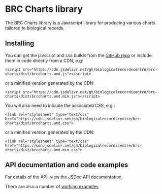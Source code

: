 # BRC Charts library
The BRC Charts library is a Javascript library for producing various charts tailored to biological records.

## Installing
You can get the javscript and css builds from 
the [GitHub repo](https://github.com/BiologicalRecordsCentre/brc-charts/tree/master/dist)
or include them in code directly from a CDN, e.g:
```
<script src="https://cdn.jsdelivr.net/gh/biologicalrecordscentre/brc-charts/dist/brccharts.umd.js"></script>
```
or a minified version generated by the CDN:
```
<script src="https://cdn.jsdelivr.net/gh/biologicalrecordscentre/brc-charts/dist/brccharts.umd.min.js"></script>
```
You will also need to inlcude the associated CSS, e.g.:
```
<link rel="stylesheet" type="text/css" href="https://cdn.jsdelivr.net/gh/biologicalrecordscentre/brc-charts/dist/brccharts.umd.css">
```
or a minified version generated by the CDN:
```
<link rel="stylesheet" type="text/css" href="https://cdn.jsdelivr.net/gh/biologicalrecordscentre/brc-charts/dist/brccharts.umd.min.css">
```

## API documentation and code examples
For details of the API, view the [JSDoc API documentation](https://biologicalrecordscentre.github.io/brc-charts/docs/api/).

There are also a number of [working examples](https://biologicalrecordscentre.github.io/brc-charts/docs/).
